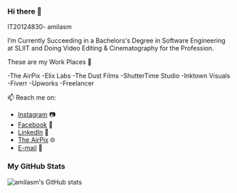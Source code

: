 ### Hi there 👋

IT20124830- amilasm

 I’m Currently Succeeding in a Bachelors's Degree in Software Engineering at SLIIT and Doing Video Editing & Cinematography for the Profession.
 
 These are my Work Places 💼
 
-The AirPix
-Elix Labs
-The Dust Films
-ShutterTime Studio
-Inktown Visuals
-Fiverr
-Upworks
-Freelancer
 
 📫 Reach me on:
- <a href="https://www.instagram.com/amila_sm/?hl=en">Instagram</a> 📷
- <a href="https://www.facebook.com/amila.sampath.145/">Facebook</a> 👤
- <a href="https://www.linkedin.com/in/amila-sampath-807867198/">LinkedIn</a> 💼
- <a href="https://theairpix.com//">The AirPix</a> 🌐
- <a href="mailto:i.amilasampath1400@gmail.com">E-mail</a> 📧

### My GitHub Stats

![amilasm's GitHub stats](https://github-readme-stats.vercel.app/api?username=amilasm&show_icons=true&theme=chartreuse-dark&count_private=true&include_all_commits=true&hide_title=true&hide_rank=false)
<!--
**amilasm/amilasm** is a ✨ _special_ ✨ repository because its `README.md` (this file) appears on your GitHub profile.

Here are some ideas to get you started:

- 🔭 I’m currently working oon ...
🌱 I’m currently majoring in a Bachelors's Degree in Software Engineering at SLIIT.
- 👯 I’m looking to collaborate on ...
- 🤔 I’m looking for help with ...
- 💬 Ask me about ...
- 📫 How to reach me: ...
- 😄 Pronouns: ...
- ⚡ Fun fact: ...
-->
